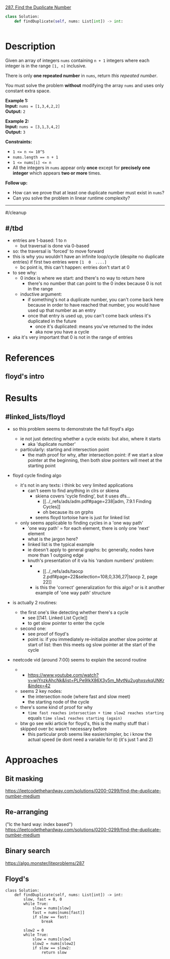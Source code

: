 [287. Find the Duplicate Number](https://leetcode.com/problems/find-the-duplicate-number/)

```python
class Solution:
    def findDuplicate(self, nums: List[int]) -> int:
        
```

# Description
Given an array of integers `nums` containing `n + 1` integers where each integer is in the range `[1, n]` inclusive.

There is only **one repeated number** in `nums`, return _this repeated number_.

You must solve the problem **without** modifying the array `nums` and uses only constant extra space.

**Example 1:**  
**Input:** `nums = [1,3,4,2,2]`  
**Output:** `2`  

**Example 2:**  
**Input:** `nums = [3,1,3,4,2]`  
**Output:** `3`  

**Constraints:**
- `1 <= n <= 10^5`
- `nums.length == n + 1`
- `1 <= nums[i] <= n`
- All the integers in `nums` appear only **once** except for **precisely one integer** which appears **two or more** times.

**Follow up:**
- How can we prove that at least one duplicate number must exist in `nums`?
- Can you solve the problem in linear runtime complexity?

---


#/cleanup 

## #/tbd
- entries are 1-based: 1 to n
	- but traversal is done via 0-based
- so: the traversal is 'forced' to move forward
- this is why you wouldn't have an infinite loop/cycle (despite no duplicate entries) if first two entries were `[1  0  ....]`
	- bc point is, this can't happen: entries don't start at 0
- to see why:
	- 0 index is where we start: and there's no way to return here
		- there's no number that can point to the 0 index because 0 is not in the range
	- inductive argument:
		- if something's not a duplicate number, you can't come back here because in order to have reached that number, you would have used up that number as an entry
		- once that entry is used up, you can't come back unless it's duplicated in the future
			- once it's duplicated: means you've returned to the index
			- aka now you have a cycle
- aka it's very important that 0 is not in the range of entries






# References

## floyd's intro

# Results


## #linked_lists/floyd



- so this problem seems to demonstrate the full floyd's algo
	- ie not just detecting whether a cycle exists: but also, where it starts
		- aka 'duplicate number'
	- particularly: starting and intersection point
		- the math proof for why, after intersection point: if we start a slow pointer at the beginning, then both slow pointers will meet at the starting point


- floyd cycle finding algo
	- it's not in any texts: i think bc very limited applications
		- can't seem to find anything in clrs or skiena
			- skiena covers 'cycle finding', but it uses dfs...
				- [[../_refs/ads/adm.pdf#page=238|adm, 7.9.1 Finding Cycles]]
				- oh because its on grphs
			- seems floyd tortoise hare is just for linked list
	- only seems applicable to finding cycles in a 'one way path'
		- 'one way path' = for each element, there is only one 'next' element
		- what is the jargon here?
		- linked list is the typical example
		- ie doesn't apply to general graphs: bc generally, nodes have more than 1 outgoing edge
		- knuth's presentation of it via his 'random numbers' problem:
			- - [[../_refs/ads/taocp 2.pdf#page=22&selection=108,0,336,27|taocp 2, page 22]]
			- is this the 'correct' generalization for this algo? or is it another example of 'one way path' structure




- is actually 2 routines:
	- the first one's like detecting whether there's a cycle
		- see [[141. Linked List Cycle]]
		- to get slow pointer to enter the cycle
	- second one:
		- see proof of floyd's
		- point is: if you immediately re-initialize another slow pointer at start of list: then this meets og slow pointer at the start of the cycle
- neetcode vid (around 7:00) seems to explain the second routine
	- - https://www.youtube.com/watch?v=wjYnzkAhcNk&list=PLPe9IkX86X3y5m_MvtNu2ughxsvkqUNKr&index=42
	- seems 2 key nodes:
		- the intersection node (where fast and slow meet)
		- the starting node of the cycle
	- there's some kind of proof for why
		- `time fast reaches intersection + time slow2 reaches starting` equals `time slow1 reaches starting (again)`
	- btw go see wiki article for floyd's, this is the mathy stuff that i skipped over bc wasn't necessary before
		- this particular prob seems like easier/simpler, bc i know the actual speed (ie dont need a variable for it) (it's just 1 and 2)


# Approaches

## Bit masking
https://leetcodethehardway.com/solutions/0200-0299/find-the-duplicate-number-medium

## Re-arranging
("lc the hard way: index based")
https://leetcodethehardway.com/solutions/0200-0299/find-the-duplicate-number-medium


## Binary search
https://algo.monster/liteproblems/287


## Floyd's

```
class Solution:
    def findDuplicate(self, nums: List[int]) -> int:
        slow, fast = 0, 0
        while True:
            slow = nums[slow]
            fast = nums[nums[fast]]
            if slow == fast:
                break

        slow2 = 0
        while True:
            slow = nums[slow]
            slow2 = nums[slow2]
            if slow == slow2:
                return slow

```
